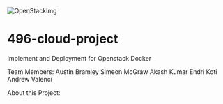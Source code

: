 ![OpenStackImg](https://github.com/ab922530/496-cloud-project/blob/master/openstack-docker.png)
# 496-cloud-project
Implement and Deployment for Openstack Docker

Team Members:
Austin Bramley
Simeon McGraw
Akash Kumar
Endri Koti
Andrew Valenci

About this Project:
  
